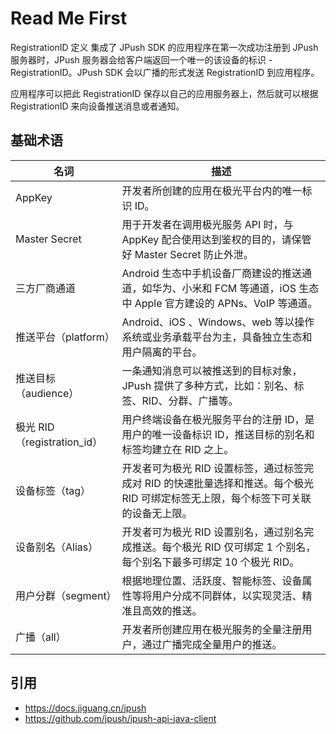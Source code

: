 # Read Me First

RegistrationID 定义
集成了 JPush SDK 的应用程序在第一次成功注册到 JPush 服务器时，JPush 服务器会给客户端返回一个唯一的该设备的标识 - RegistrationID。JPush SDK 会以广播的形式发送 RegistrationID 到应用程序。

应用程序可以把此 RegistrationID 保存以自己的应用服务器上，然后就可以根据 RegistrationID 来向设备推送消息或者通知。



## 基础术语

| 名词                        | 描述                                                         |
| --------------------------- | ------------------------------------------------------------ |
| AppKey                      | 开发者所创建的应用在极光平台内的唯一标识 ID。                |
| Master Secret               | 用于开发者在调用极光服务 API 时，与 AppKey 配合使用达到鉴权的目的，请保管好 Master Secret 防止外泄。 |
| 三方厂商通道                | Android 生态中手机设备厂商建设的推送通道，如华为、小米和 FCM 等通道，iOS 生态中 Apple 官方建设的 APNs、VoIP 等通道。 |
| 推送平台（platform）        | Android、iOS 、Windows、web 等以操作系统或业务承载平台为主，具备独立生态和用户隔离的平台。 |
| 推送目标（audience）        | 一条通知消息可以被推送到的目标对象，JPush 提供了多种方式，比如：别名、标签、RID、分群、广播等。 |
| 极光 RID（registration_id） | 用户终端设备在极光服务平台的注册 ID，是用户的唯一设备标识 ID，推送目标的别名和标签均建立在 RID 之上。 |
| 设备标签（tag）             | 开发者可为极光 RID 设置标签，通过标签完成对 RID 的快速批量选择和推送。每个极光 RID 可绑定标签无上限，每个标签下可关联的设备无上限。 |
| 设备别名（Alias）           | 开发者可为极光 RID 设置别名，通过别名完成推送。每个极光 RID 仅可绑定 1 个别名，每个别名下最多可绑定 10 个极光 RID。 |
| 用户分群（segment）         | 根据地理位置、活跃度、智能标签、设备属性等将用户分成不同群体，以实现灵活、精准且高效的推送。 |
| 广播（all）                 | 开发者所创建应用在极光服务的全量注册用户，通过广播完成全量用户的推送。 |



## 引用

- https://docs.jiguang.cn/jpush
- https://github.com/jpush/jpush-api-java-client
